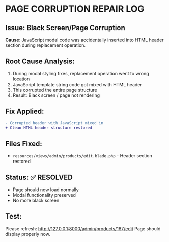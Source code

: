 # PAGE CORRUPTION REPAIR LOG

## Issue: Black Screen/Page Corruption

**Cause**: JavaScript modal code was accidentally inserted into HTML header section during replacement operation.

## Root Cause Analysis:

1. During modal styling fixes, replacement operation went to wrong location
2. JavaScript template string code got mixed with HTML header
3. This corrupted the entire page structure
4. Result: Black screen / page not rendering

## Fix Applied:

```diff
- Corrupted header with JavaScript mixed in
+ Clean HTML header structure restored
```

## Files Fixed:

-   `resources/views/admin/products/edit.blade.php` - Header section restored

## Status: ✅ RESOLVED

-   Page should now load normally
-   Modal functionality preserved
-   No more black screen

## Test:

Please refresh: http://127.0.0.1:8000/admin/products/167/edit
Page should display properly now.

